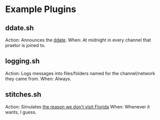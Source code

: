 Example Plugins
===============

ddate.sh
--------

Action: Announces the [ddate](https://en.wikipedia.org/wiki/Discordian_calendar).
When: At midnight in every channel that praetor is joined to.

logging.sh
----------

Action: Logs messages into files/folders named for the channel/network they came from.
When: Always.

stitches.sh
-----------

Action: Simulates [the reason we don't visit Florida](https://www.youtube.com/watch?v=dnMvz3mLXaA)
When: Whenever it wants, I guess.
